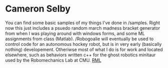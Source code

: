 # Cameron Selby

You can find some basic samples of my things I've done in /samples. Right now this just includes a psuedo random march madness bracket generator from when I was playing around with windows forms, and some ML assignments from class (Matlab). /Robogoalie will eventually be used to control code for an autonomous hockey robot, but is in very early (basically nothing) developement. Otheriwse most of what I do is for work and located elsewhere, such as behaviors written c++ for the ghost robotics minitaur used by the Robomechanics Lab at CMU. [RML](https://www.cmu.edu/me/robomechanicslab/)


